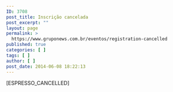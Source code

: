 ```yaml
---
ID: 3708
post_title: Inscrição cancelada
post_excerpt: ""
layout: page
permalink: >
  https://www.gruponews.com.br/eventos/registration-cancelled
published: true
categories: [ ]
tags: [ ]
author: [ ]
post_date: 2014-06-08 18:22:13
---
```

[ESPRESSO_CANCELLED]